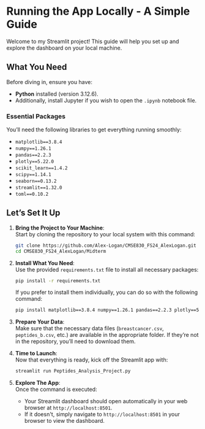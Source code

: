 # Running the App Locally - A Simple Guide

Welcome to my Streamlit project! This guide will help you set up and explore the dashboard on your local machine.

## What You Need

Before diving in, ensure you have:

- **Python** installed (version 3.12.6).
- Additionally, install Jupyter if you wish to open the `.ipynb` notebook file.

### Essential Packages

You’ll need the following libraries to get everything running smoothly:

- `matplotlib==3.8.4`
- `numpy==1.26.1`
- `pandas==2.2.3`
- `plotly==5.22.0`
- `scikit_learn==1.4.2`
- `scipy==1.14.1`
- `seaborn==0.13.2`
- `streamlit==1.32.0`
- `toml==0.10.2`

## Let’s Set It Up

1. **Bring the Project to Your Machine**:  
   Start by cloning the repository to your local system with this command:
   ```bash
   git clone https://github.com/Alex-Logan/CMSE830_FS24_AlexLogan.git
   cd CMSE830_FS24_AlexLogan/Midterm
   ```

2. **Install What You Need**:  
   Use the provided `requirements.txt` file to install all necessary packages:
   ```bash
   pip install -r requirements.txt
   ```
   If you prefer to install them individually, you can do so with the following command:
   ```bash
   pip install matplotlib==3.8.4 numpy==1.26.1 pandas==2.2.3 plotly==5.22.0 scikit_learn==1.4.2 scipy==1.14.1 seaborn==0.13.2 streamlit==1.32.0 toml==0.10.2
   ```

3. **Prepare Your Data**:  
   Make sure that the necessary data files (`breastcancer.csv`, `peptides_b.csv`, etc.) are available in the appropriate folder. If they’re not in the repository, you’ll need to download them.

4. **Time to Launch**:  
   Now that everything is ready, kick off the Streamlit app with:
   ```bash
   streamlit run Peptides_Analysis_Project.py
   ```

5. **Explore The App**:  
   Once the command is executed:
   - Your Streamlit dashboard should open automatically in your web browser at `http://localhost:8501`.
   - If it doesn't, simply navigate to `http://localhost:8501` in your browser to view the dashboard.
